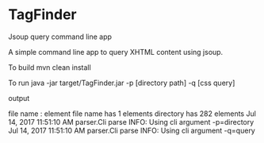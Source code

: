 # TagFinder
Jsoup query command line app

A simple command line app to query XHTML content using jsoup.

To build 
mvn clean install

To run
java -jar target/TagFinder.jar -p [directory path] -q [css query]

output

file name : element
file name  has  1 elements
directory has  282 elements
Jul 14, 2017 11:51:10 AM parser.Cli parse
INFO: Using cli argument -p=directory
Jul 14, 2017 11:51:10 AM parser.Cli parse
INFO: Using cli argument -q=query

